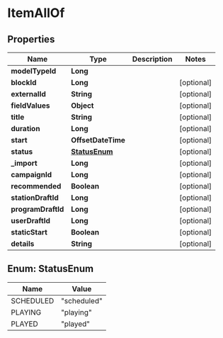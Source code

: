 

# ItemAllOf


## Properties

| Name | Type | Description | Notes |
|------------ | ------------- | ------------- | -------------|
|**modelTypeId** | **Long** |  |  |
|**blockId** | **Long** |  |  [optional] |
|**externalId** | **String** |  |  [optional] |
|**fieldValues** | **Object** |  |  [optional] |
|**title** | **String** |  |  [optional] |
|**duration** | **Long** |  |  [optional] |
|**start** | **OffsetDateTime** |  |  [optional] |
|**status** | [**StatusEnum**](#StatusEnum) |  |  [optional] |
|**_import** | **Long** |  |  [optional] |
|**campaignId** | **Long** |  |  [optional] |
|**recommended** | **Boolean** |  |  [optional] |
|**stationDraftId** | **Long** |  |  [optional] |
|**programDraftId** | **Long** |  |  [optional] |
|**userDraftId** | **Long** |  |  [optional] |
|**staticStart** | **Boolean** |  |  [optional] |
|**details** | **String** |  |  [optional] |



## Enum: StatusEnum

| Name | Value |
|---- | -----|
| SCHEDULED | &quot;scheduled&quot; |
| PLAYING | &quot;playing&quot; |
| PLAYED | &quot;played&quot; |



